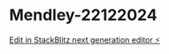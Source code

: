# Mendley-22122024

[Edit in StackBlitz next generation editor ⚡️](https://stackblitz.com/~/github.com/Agilasgit/Mendley-22122024)